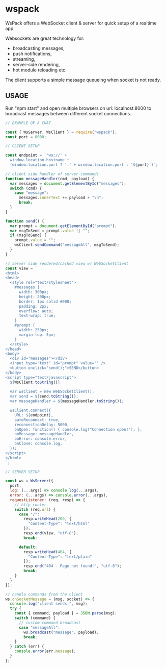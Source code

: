 # wspack

WsPack offers a WebSocket client & server for quick setup of a realtime app.

Websockets are great technology for:
  - broadcasting messages,
  - push notifications,
  - streaming,
  - server-side rendering,
  - hot module reloading etc.

The client supports a simple message queueing when socket is not ready.

## USAGE

Run "npm start" and open multiple browsers on url: localhost:8000 to broadcast
messages between different socket connections.

```javascript
// EXAMPLE OF A CHAT

const { WsServer, WsClient } = require("wspack");
const port = 8000;

// CLIENT SETUP

const endpoint = `'ws://' +
  window.location.hostname +
  (window.location.port ? ':' + window.location.port : '${port}')`;

// client side handler of server commands
function messageHandler(cmd, payload) {
  var messages = document.getElementById("messages");
  switch (cmd) {
    case "message":
      messages.innerText += payload + "\n";
      break;
  }
}

function send() {
  var prompt = document.getElementById("prompt");
  var msgToSend = prompt.value || "";
  if (msgToSend) {
    prompt.value = "";
    wsClient.sendCommand("messageAll", msgToSend);
  }
}

// server side rendered/cached view w/ WebSocketClient
const view = `
<html>
<head>
  <style rel="text/stylesheet">
    #messages { 
      width: 300px; 
      height: 200px; 
      border: 1px solid #000; 
      padding: 2px; 
      overflow: auto; 
      text-wrap: true;
    }
    #prompt { 
      width: 250px; 
      margin-top: 5px; 
    }
  </style>
</head>
<body>
  <div id="messages"></div>
  <input type="text" id="prompt" value="" />
  <button onclick="send();">SEND</button>
</body>
<script type="text/javascript">
  ${WsClient.toString()}
  
  var wsClient = new WebSocketClient();
  var send = ${send.toString()};
  var messageHandler = ${messageHandler.toString()};

  wsClient.connect({
    URL: ${endpoint},
    autoReconnect: true,
    reconnectionDelay: 5000,
    onOpen: function() { console.log("Connection open!"); },
    onMessage: messageHandler,
    onError: console.error,
    onClose: console.log,
  });
</script>
</html>
`;

// SERVER SETUP

const ws = WsServer({
  port,
  log: (...args) => console.log(...args),
  error: (...args) => console.error(...args),
  requestListener: (req, resp) => {
    // http router
    switch (req.url) {
      case "/":
        resp.writeHead(200, {
          "Content-Type": "text/html"
        });
        resp.end(view, "utf-8");
        break;

      default:
        resp.writeHead(404, {
          "Content-Type": "text/plain"
        });
        resp.end("404 - Page not found!", "utf-8");
        break;
    }
  }
});

// handle commands from the client
ws.onSocketMessage = (msg, socket) => {
  console.log("client sends:", msg);
  try {
    const { command, payload } = JSON.parse(msg);
    switch (command) {
      // custom command broadcast
      case "messageAll":
        ws.broadcast("message", payload);
        break;
    }
  } catch (err) {
    console.error(err.message);
  }
};
```
